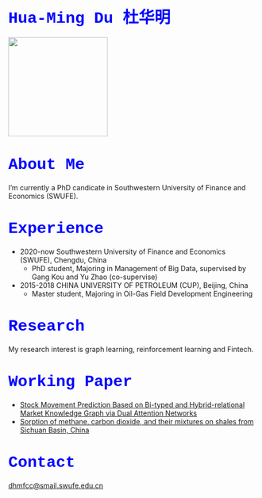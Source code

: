 # <font face="courier New" size=6 color=#0000FF >Hua-Ming Du 杜华明</font>

<!-- ![alt 属性文本](https://github.com/trytodoit227/trytodoit227/blob/master/pig.jpg =100x) -->
<img width="200" height="200" src="https://github.com/trytodoit227/trytodoit227/blob/master/pig.jpg"/>

# <font face="courier New" size=6 color=#0000FF >About Me</font>

I’m currently a PhD candicate in Southwestern University of Finance and Economics (SWUFE).
 
# <font face="courier New" size=6 color=#0000FF >Experience</font>

- 2020-now Southwestern University of Finance and Economics (SWUFE), Chengdu, China
    - PhD student, Majoring in Management of Big Data, supervised by Gang Kou and Yu Zhao (co-supervise)
- 2015-2018 CHINA UNIVERSITY OF PETROLEUM (CUP), Beijing, China
    - Master student, Majoring in Oil-Gas Field Development Engineering
 
# <font face="courier New" size=6 color=#0000FF >Research</font>

My research interest is graph learning, reinforcement learning and Fintech.

# <font face="courier New" size=6 color=#0000FF >Working Paper</font>
 - [Stock Movement Prediction Based on Bi-typed and Hybrid-relational Market Knowledge Graph via Dual Attention Networks][1]
 - [Sorption of methane, carbon dioxide, and their mixtures on shales from Sichuan Basin, China][2]
# <font face="courier New" size=6 color=#0000FF >Contact</font>  
dhmfcc@smail.swufe.edu.cn


[1]: https://arxiv.org/pdf/2201.04965.pdf
[2]: https://pubs.acs.org/doi/full/10.1021/acs.energyfuels.7b03429
